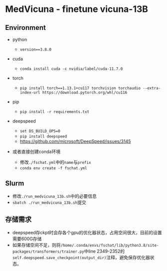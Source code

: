# MedVicuna - finetune vicuna-13B

## Environment

* python
  - ```version==3.8.0```

* cuda
  - ```conda install cuda -c nvidia/label/cuda-11.7.0```

* torch
  - ```pip install torch==1.13.1+cu117 torchvision torchaudio --extra-index-url https://download.pytorch.org/whl/cu116```

* pip
  - ```pip install -r requirements.txt``` 

* deepspeed
  - ```set DS_BUILD_OPS=0```
  - ```pip install deepspeed```
  - https://github.com/microsoft/DeepSpeed/issues/3145

* 或者直接创建conda环境
  - 修改```./fschat.yml```中的```name```与```prefix```
  - ```conda env create -f fschat.yml```

## Slurm

  - 修改```./run_medvicuna_13b.sh```中的必要信息
  - ```sbatch ./run_medvicuna_13b.sh```提交

## 存储需求
  * deepspeed存ckpt时会存各个gpu的优化器状态，占用空间很大，目前的设置需要600G存储
  * 如果存储空间不足，则将```/home/.conda/envs/fschat/lib/python3.8/site-packages/transformers/trainer.py```中line 2349-2352的```self.deepspeed.save_checkpoint(output_dir)```注释，避免保存优化器状态。


